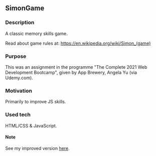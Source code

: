 ## SimonGame

### Description
A classic memory skills game. 

Read about game rules at: https://en.wikipedia.org/wiki/Simon_(game) 

### Purpose
This was an assignment in the programme "The Complete 2021 Web Development Bootcamp", given by App Brewery, Angela Yu (via Udemy.com).

### Motivation
Primarily to improve JS skills. 

### Used tech
HTML/CSS & JavaScript.

#### Note
See my improved version [here](https://github.com/osho81/simon_game_with_levels).
